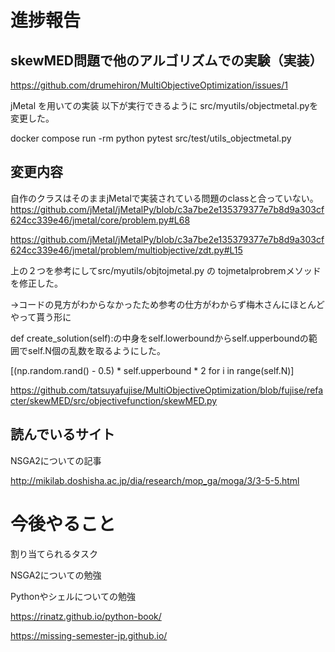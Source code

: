 # 進捗報告
## skewMED問題で他のアルゴリズムでの実験（実装）
 https://github.com/drumehiron/MultiObjectiveOptimization/issues/1

jMetal を用いての実装
以下が実行できるように src/myutils/objectmetal.pyを変更した。

docker compose run -rm python pytest src/test/utils_objectmetal.py
## 変更内容
自作のクラスはそのままjMetalで実装されている問題のclassと合っていない。
https://github.com/jMetal/jMetalPy/blob/c3a7be2e135379377e7b8d9a303cf624cc339e46/jmetal/core/problem.py#L68


https://github.com/jMetal/jMetalPy/blob/c3a7be2e135379377e7b8d9a303cf624cc339e46/jmetal/problem/multiobjective/zdt.py#L15

上の２つを参考にしてsrc/myutils/objtojmetal.py の tojmetalprobremメソッドを修正した。

→コードの見方がわからなかったため参考の仕方がわからず梅木さんにほとんどやって貰う形に

def create_solution(self):の中身をself.lowerboundからself.upperboundの範囲でself.N個の乱数を取るようにした。

[(np.random.rand() - 0.5) * self.upperbound * 2 for i in range(self.N)]

https://github.com/tatsuyafujise/MultiObjectiveOptimization/blob/fujise/refacter/skewMED/src/objectivefunction/skewMED.py

## 読んでいるサイト

NSGA2についての記事

http://mikilab.doshisha.ac.jp/dia/research/mop_ga/moga/3/3-5-5.html

# 今後やること
割り当てられるタスク

NSGA2についての勉強

Pythonやシェルについての勉強

https://rinatz.github.io/python-book/

https://missing-semester-jp.github.io/